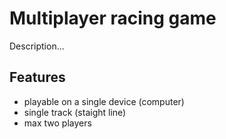 # Multiplayer racing game

Description...

## Features

- playable on a single device (computer)
- single track (staight line)
- max two players
